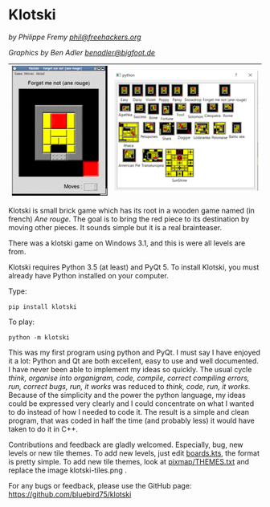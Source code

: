 # Klotski

*by Philippe Fremy <phil@freehackers.org>*

*Graphics by Ben Adler <benadler@bigfoot.de>*

|![Ane Rouge](https://raw.githubusercontent.com/bluebird75/klotski/master/pixmaps/klotski-forget-me-not.png)|![All klotski boards](https://raw.githubusercontent.com/bluebird75/klotski/master/pixmaps/klotski-boards.PNG)|
|--|--|

Klotski is small brick game which has its root in a wooden game named (in french) *Ane rouge*.  The goal is to bring the red piece to its destination by moving other pieces. It sounds simple but it is a real brainteaser.

There was a klotski game on Windows 3.1, and this is were all levels are from. 

Klotski requires Python 3.5 (at least) and PyQt 5. To install Klotski, you must already have Python installed on your computer. 

Type: 

    pip install klotski
    
To play:

    python -m klotski




This was my first program using python and PyQt. I must say I have enjoyed it a lot: Python and Qt are both excellent, easy to use and well documented. I have never been able to implement my ideas so quickly. The usual cycle *think, organise into organigram, code, compile, correct compiling errors, run, correct bugs, run, it works* was reduced to *think, code, run, it works*. Because of the simplicity and the power the python language, my ideas could be expressed very clearly and I could concentrate on what I wanted to do instead of how I needed to code it. The result is a simple and clean program, that was coded in half the time (and probably less) it would have taken to do it in C++.

Contributions and feedback are gladly welcomed. Especially, bug, new levels or new tile themes. To add new levels, just edit [boards.kts](https://github.com/bluebird75/klotski/blob/master/src/boards.kts), the format is pretty simple.  To add new tile themes, look at [pixmap/THEMES.txt](https://github.com/bluebird75/klotski/blob/master/pixmaps/THEMES.txt) and replace the image klotski-tiles.png .

For any bugs or feedback, please use the GitHub page: https://github.com/bluebird75/klotski 

